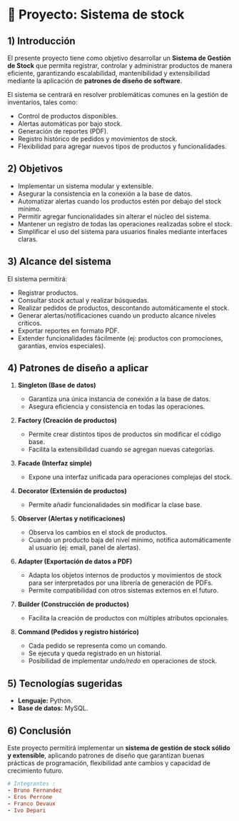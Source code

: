 # 🎯 Proyecto: Sistema de stock
## 1) Introducción
El presente proyecto tiene como objetivo desarrollar un **Sistema de Gestión de Stock** que permita registrar, controlar y administrar productos de manera eficiente, garantizando escalabilidad, mantenibilidad y extensibilidad mediante la aplicación de **patrones de diseño de software**.  

El sistema se centrará en resolver problemáticas comunes en la gestión de inventarios, tales como:  
- Control de productos disponibles.  
- Alertas automáticas por bajo stock.  
- Generación de reportes (PDF).  
- Registro histórico de pedidos y movimientos de stock.  
- Flexibilidad para agregar nuevos tipos de productos y funcionalidades.  

## 2) Objetivos
- Implementar un sistema modular y extensible.  
- Asegurar la consistencia en la conexión a la base de datos.  
- Automatizar alertas cuando los productos estén por debajo del stock mínimo.  
- Permitir agregar funcionalidades sin alterar el núcleo del sistema.  
- Mantener un registro de todas las operaciones realizadas sobre el stock.  
- Simplificar el uso del sistema para usuarios finales mediante interfaces claras.  

## 3) Alcance del sistema
El sistema permitirá:  
- Registrar productos.  
- Consultar stock actual y realizar búsquedas.  
- Realizar pedidos de productos, descontando automáticamente el stock.  
- Generar alertas/notificaciones cuando un producto alcance niveles críticos.  
- Exportar reportes en formato PDF.  
- Extender funcionalidades fácilmente (ej: productos con promociones, garantías, envíos especiales).  

## 4) Patrones de diseño a aplicar

1. **Singleton (Base de datos)**  
   - Garantiza una única instancia de conexión a la base de datos.  
   - Asegura eficiencia y consistencia en todas las operaciones.  

2. **Factory (Creación de productos)**  
   - Permite crear distintos tipos de productos sin modificar el código base.  
   - Facilita la extensibilidad cuando se agregan nuevas categorías.  

3. **Facade (Interfaz simple)**  
   - Expone una interfaz unificada para operaciones complejas del stock.  

4. **Decorator (Extensión de productos)**  
   - Permite añadir funcionalidades sin modificar la clase base.  

5. **Observer (Alertas y notificaciones)**  
   - Observa los cambios en el stock de productos.  
   - Cuando un producto baja del nivel mínimo, notifica automáticamente al usuario (ej: email, panel de alertas).  

6. **Adapter (Exportación de datos a PDF)**  
   - Adapta los objetos internos de productos y movimientos de stock para ser interpretados por una librería de generación de PDFs.  
   - Permite compatibilidad con otros sistemas externos en el futuro.  

7. **Builder (Construcción de productos)**  
   - Facilita la creación de productos con múltiples atributos opcionales.  

8. **Command (Pedidos y registro histórico)**  
   - Cada pedido se representa como un comando.  
   - Se ejecuta y queda registrado en un historial.  
   - Posibilidad de implementar *undo/redo* en operaciones de stock.  

## 5) Tecnologías sugeridas
- **Lenguaje:** Python.  
- **Base de datos:** MySQL.  
## 6) Conclusión
Este proyecto permitirá implementar un **sistema de gestión de stock sólido y extensible**, aplicando patrones de diseño que garantizan buenas prácticas de programación, flexibilidad ante cambios y capacidad de crecimiento futuro.  

```ruby
# Integrantes :
- Bruno Fernandez
- Eros Perrone
- Franco Devaux
- Ivo Depari
```

